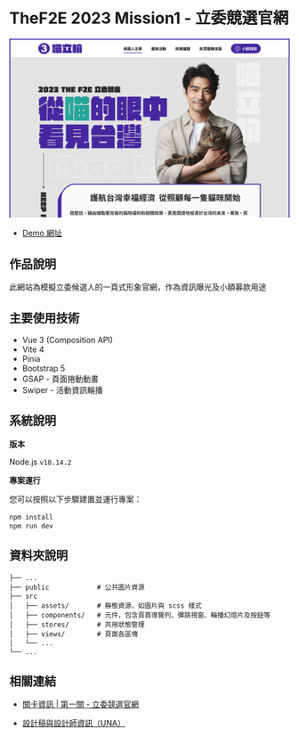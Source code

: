 # TheF2E 2023 Mission1 - 立委競選官網

![立委競選官網封面圖](public/cover.png)

* [Demo 網址](https://lhchien33.github.io/TheF2E_2023_Mission1/)

## 作品說明

此網站為模擬立委候選人的一頁式形象官網，作為資訊曝光及小額募款用途

## 主要使用技術
* Vue 3 (Composition API)
* Vite 4
* Pinia
* Bootstrap 5
* GSAP - 頁面捲動動畫
* Swiper - 活動資訊輪播

## 系統說明

**版本**

Node.js `v18.14.2`

**專案運行**

您可以按照以下步驟建置並運行專案：

```shell
npm install
npm run dev
```

## 資料夾說明

```shell
├── ...
├── public            # 公共圖片資源
├── src
│   ├── assets/       # 靜態資源，如圖片與 scss 樣式
│   ├── components/   # 元件，包含頁首導覽列、彈跳視窗、輪播幻燈片及按鈕等
│   ├── stores/       # 共用狀態管理
│   ├── views/        # 頁面各區塊
│   └── ...
└── ...
```

## 相關連結

- [關卡資訊 | 第一關 - 立委競選官網](https://2023.thef2e.com/news)
* [設計稿與設計師資訊（UNA）](https://2023.thef2e.com/users/12061579704041516830)